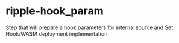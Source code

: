 # ripple-hook_param

Step that will prepare a hook parameters for internal source and Set Hook/WASM deployment implementation.
